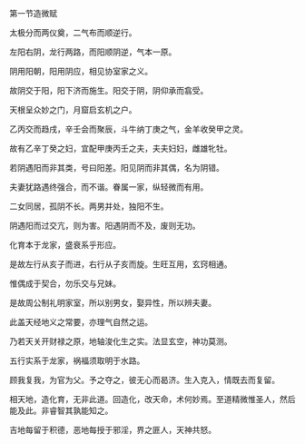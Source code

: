 第一节造微赋

太极分而两仪奠，二气布而顺逆行。

左阳右阴，龙行两路，而阳顺阴逆，气本一原。

阴用阳朝，阳用阴应，相见协室家之义。

故阴交于阳，阳下济而施生。阳交于阴，阴仰承而翕受。

天根呈众妙之门，月窟启玄机之户。

乙丙交而趋戌，辛壬会而聚辰，斗牛纳丁庚之气，金羊收癸甲之灵。

故有乙辛丁癸之妇，宜配甲庚丙壬之夫，夫夫妇妇，雌雄牝牡。

若阴遇阳而非其类，号曰阳差。阳见阴而非其偶，名为阴错。

夫妻犹路遇终强合，而不谐。眷属一家，纵轻微而有用。

二女同居，孤阴不长。两男并处，独阳不生。

阴遇阳而过交亢，则为害。阳遇阴而不及，废则无功。

化育本于龙家，盛衰系乎形应。

是故左行从亥子而进，右行从子亥而旋。生旺互用，玄窍相通。

惟偶成于契合，勿乐交与兄妹。

是故周公制礼明家室，所以别男女，娶异性，所以辨夫妻。

此盖天经地义之常要，亦理气自然之运。

乃若天关开财禄之原，地轴浚化生之实。法显玄空，神功莫测。

五行实系于龙家，祸福须取明于水路。

顾我复我，为官为父。予之夺之，彼无心而曷济。生入克入，情既去而复留。

相天地，造化育，无非此道。回造化，改天命，术何妙焉。至道精微惟圣人，然后能及此。非睿智其孰能知之。

吉地每留于积德，恶地每授于邪淫，界之匪人，天神共怒。

